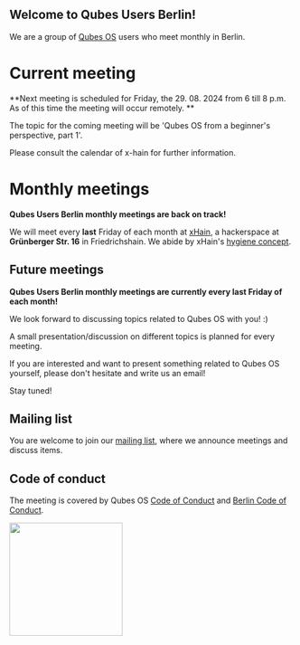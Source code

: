 ## Welcome to Qubes Users Berlin!

We are a group of [Qubes OS](https://www.qubes-os.org) users who meet monthly in Berlin. 


# Current meeting

**Next meeting is scheduled for Friday, the 29. 08. 2024 from 6 till 8 p.m. As of this time the meeting will occur remotely. **

The topic for the coming meeting will be 'Qubes OS from a beginner's perspective, part 1'.

Please consult the calendar of x-hain for further information.


# Monthly meetings

**Qubes Users Berlin monthly meetings are back on track!**

We will meet every **last** Friday of each month at [xHain](https://x-hain.de/de/participate/#content), a hackerspace at **Grünberger Str. 16** in Friedrichshain. We abide by xHain's [hygiene concept](https://wiki.x-hain.de/de/xHain/hygiene-konzept).


## Future meetings

**Qubes Users Berlin monthly meetings are currently every last Friday of each month!**

We look forward to discussing topics related to Qubes OS with you! :) 

A small presentation/discussion on different topics is planned for every meeting. 

If you are interested and want to present something related to Qubes OS yourself,
please don't hesitate and write us an email! 

Stay tuned! 

## Mailing list

You are welcome to join our [mailing list](https://www.autistici.org/mailman/listinfo/qub), where we announce meetings and discuss items.

## Code of conduct

The meeting is covered by Qubes OS [Code of Conduct](https://qubes-os.org/code-of-conduct) and [Berlin Code of Conduct](https://berlincodeofconduct.org/). 

<img src="https://github.com/QubesOS/qubes-attachment/raw/master/icons/qubes-community-event/qubes-community-event.png" align="center" width="200">
